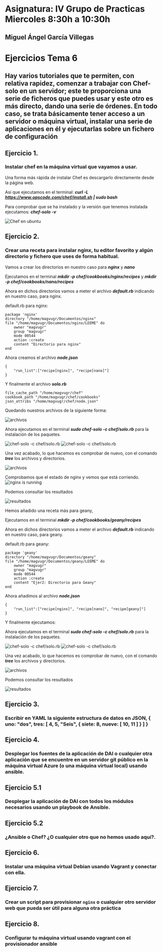 # Asignatura: IV Grupo de Practicas Miercoles 8:30h a 10:30h
## Miguel Ángel García Villegas

# Ejercicios Tema 6

## Hay varios tutoriales que te permiten, con relativa rapidez, comenzar a trabajar con Chef-solo en un servidor; este te proporciona una serie de ficheros que puedes usar y este otro es más directo, dando una serie de órdenes. En todo caso, se trata básicamente tener acceso a un servidor o máquina virtual, instalar una serie de aplicaciones en él y ejecutarlas sobre un fichero de configuración

## Ejercicio 1.
### Instalar chef en la máquina virtual que vayamos a usar.

Una forma más rápida de instalar Chef es descargarlo directamente desde la página web.

Así que ejecutamos en el terminal: ***curl -L https://www.opscode.com/chef/install.sh | sudo bash***

Para comprobar que se ha instalado y la versión que tenemos instalada ejecutamos: ***chef-solo -v***

![Chef en ubuntu](https://www.dropbox.com/s/wlkfx0wotff4sqn/01.1.png?dl=1)

## Ejercicio 2.
### Crear una receta para instalar nginx, tu editor favorito y algún directorio y fichero que uses de forma habitual.

Vamos a crear los directorios en nuestro caso para ***nginx*** y ***nano***

Ejecutamos en el terminal ***mkdir -p chef/cookbooks/nginx/recipes***
y ***mkdir -p chef/cookbooks/nano/recipes***

Ahora en dichos directorios vamos a meter el archivo ***default.rb*** indicando en nuestro caso, para nginx.

default.rb para nginx:

    package 'nginx'
    directory "/home/magvugr/Documentos/nginx"
    file "/home/magvugr/Documentos/nginx/LEEME" do
        owner "magvugr"
        group "magvugr"
        mode 00544
        action :create
        content "Directorio para nginx"
    end

Ahora creamos el archivo ***node.json***

    {
        "run_list":["recipe[nginx]", "recipe[nano]"]
    }

Y finalmente el archivo ***solo.rb***

    file_cache_path "/home/magvugr/chef"
    cookbook_path "/home/magvugr/chef/cookbooks"
    json_attribs "/home/magvugr/chef/node.json"


Quedando nuestros archivos de la siguiente forma:

![archivos](https://www.dropbox.com/s/hgd4e1qqcyiyeeh/02.1.png?dl=1)

Ahora ejecutamos en el terminal ***sudo chef-solo -c chef/solo.rb*** para la instalación de los paquetes.

![chef-solo -c chef/solo.rb](https://www.dropbox.com/s/iogmk4anvw2ufwm/02.2.png?dl=1)
![chef-solo -c chef/solo.rb](https://www.dropbox.com/s/fw2150x6l9b3vh3/02.3.png?dl=1)

Una vez acabado, lo que hacemos es comprobar de nuevo, con el comando ***tree*** los archivos y directorios.

![archivos](https://www.dropbox.com/s/akrl4wud08ipdyl/02.4.png?dl=1)

Comprobamos que el estado de nginx y vemos que está corriendo.
![nginx is running](https://www.dropbox.com/s/qnykas8d1tptlj9/02.6.png?dl=1)

Podemos consultar los resultados

![resultados](https://www.dropbox.com/s/9ubufr9krqs82fk/02.5.png?dl=1)

Hemos añadido una receta más para geany,

Ejecutamos en el terminal ***mkdir -p chef/cookbooks/geany/recipes***

Ahora en dichos directorios vamos a meter el archivo ***default.rb*** indicando en nuestro caso, para geany.

default.rb para geany:

    package 'geany'
    directory "/home/magvugr/Documentos/geany"
    file "/home/magvugr/Documentos/geany/LEEME" do
        owner "magvugr"
        group "magvugr"
        mode 00544
        action :create
        content "Ejer2: Directorio para Geany"
    end

Ahora añadimos al archivo ***node.json***

    {
        "run_list":["recipe[nginx]", "recipe[nano]", "recipe[geany]"]
    }

Y finalmente ejecutamos:


Ahora ejecutamos en el terminal ***sudo chef-solo -c chef/solo.rb*** para la instalación de los paquetes.

![chef-solo -c chef/solo.rb](https://www.dropbox.com/s/tealpisj6mzuypw/ejer2.7.png?dl=1)
![chef-solo -c chef/solo.rb](https://www.dropbox.com/s/gjwpttag5ykwa1m/2.8.png?dl=1)

Una vez acabado, lo que hacemos es comprobar de nuevo, con el comando ***tree*** los archivos y directorios.

![archivos](https://www.dropbox.com/s/qy5xlbgslxo92br/2.9.png?dl=1)

Podemos consultar los resultados

![resultados](https://www.dropbox.com/s/6ax8kuni2yfl7pp/2.10.png?dl=1)


## Ejercicio 3.
### Escribir en YAML la siguiente estructura de datos en JSON, { uno: "dos",  tres: [ 4, 5, "Seis", { siete: 8, nueve: [ 10, 11 ] } ] }

## Ejercicio 4.
### Desplegar los fuentes de la aplicación de DAI o cualquier otra aplicación que se encuentre en un servidor git público en la máquina virtual Azure (o una máquina virtual local) usando ansible.



## Ejercicio 5.1
### Desplegar la aplicación de DAI con todos los módulos necesarios usando un playbook de Ansible.

## Ejercicio 5.2
### ¿Ansible o Chef? ¿O cualquier otro que no hemos usado aquí?.

## Ejercicio 6.
### Instalar una máquina virtual Debian usando Vagrant y conectar con ella.

## Ejercicio 7.
### Crear un script para provisionar `nginx` o cualquier otro servidor web que pueda ser útil para alguna otra práctica

## Ejercicio 8.
### Configurar tu máquina virtual usando vagrant con el provisionador ansible
